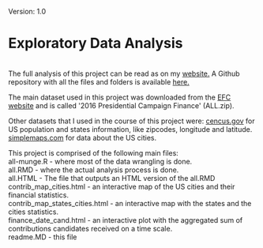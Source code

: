 Version: 1.0<br>
<h1> Exploratory Data Analysis</h1>

<br>The full analysis of this project can be read as on my <a href ="https://u4see.org/data/2016-elections/all.html">website.</a> A Github repository with all the files and folders is available <a href="https://github.com/AviadGiat/data-analysis/tree/master/Explore%20and%20Summarize%20Data">here.</a><br>

The main dataset used in this project was downloaded from the <a href ="https://classic.fec.gov/disclosurep/PDownload.do">EFC website</a> and is called '2016 Presidential Campaign Finance' (ALL.zip).<br>

Other datasets that I used in the course of this project were:
<a href ="https://www.census.gov/data/datasets/time-series/demo/popest/2010s-national-total.html">cencus.gov</a> for US population and states information, like zipcodes, longitude and latitude.<br>
<a href ="https://simplemaps.com/data/us-cities">simplemaps.com</a> for data about the US cities.<br>

This project is comprised of the following main files:<br>
all-munge.R - where most of the data wrangling is done.<br>
all.RMD - where the actual analysis process is done.<br>
all.HTML - The file that outputs an HTML version of the all.RMD<br>
contrib_map_cities.html - an interactive map of the US cities and their financial statistics.<br>
contrib_map_states_cities.html - an interactive map with the states and the cities statistics.<br>
finance_date_cand.html - an interactive plot with the aggregated sum of contributions candidates received on a time scale.<br>
readme.MD - this file<br>

